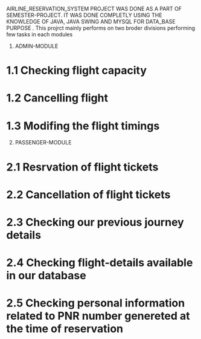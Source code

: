 AIRLINE_RESERVATION_SYSTEM PROJECT WAS DONE AS A PART OF SEMESTER-PROJECT. IT WAS DONE COMPLETLY USING THE KNOWLEDGE OF JAVA, JAVA SWING AND MYSQL FOR DATA_BASE PURPOSE
.
This projrct mainly performs on two broder divisions performing few tasks in each modules
 1. ADMIN-MODULE
   # 1.1 Checking flight capacity
   # 1.2 Cancelling flight
   # 1.3 Modifing the flight timings
 2. PASSENGER-MODULE
   # 2.1 Resrvation of flight tickets
   # 2.2 Cancellation of flight tickets
   # 2.3 Checking our previous journey details
   # 2.4 Checking flight-details available in our database
   # 2.5 Checking personal information related to PNR number genereted at the time of reservation
